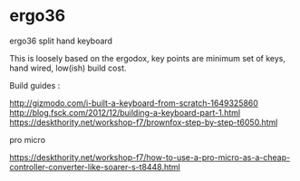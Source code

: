 # ergo36
ergo36 split hand keyboard

This is loosely based on the ergodox, key points are minimum set of keys, hand wired, low(ish) build cost.


Build guides :

http://gizmodo.com/i-built-a-keyboard-from-scratch-1649325860
http://blog.fsck.com/2012/12/building-a-keyboard-part-1.html
https://deskthority.net/workshop-f7/brownfox-step-by-step-t6050.html

pro micro

https://deskthority.net/workshop-f7/how-to-use-a-pro-micro-as-a-cheap-controller-converter-like-soarer-s-t8448.html

